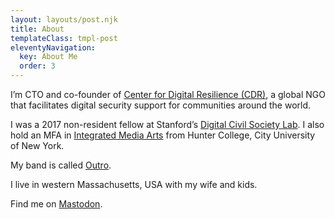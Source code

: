 ```yaml
---
layout: layouts/post.njk
title: About
templateClass: tmpl-post
eleventyNavigation:
  key: About Me
  order: 3
---
```


I’m CTO and co-founder of [Center for Digital Resilience (CDR)](https://digiresilience.org), a global NGO that facilitates digital security support for communities around the world.

I was a 2017 non-resident fellow at Stanford’s [Digital Civil Society Lab](https://pacscenter.stanford.edu/research/digital-civil-society-lab/). I also hold an MFA in [Integrated Media Arts](https://ima-mfa.hunter.cuny.edu/) from Hunter College, City University of New York.

My band is called [Outro](/posts/outro).

I live in western Massachusetts, USA with my wife and kids.

Find me on <a rel="me" href="https://social.coop/@levy">Mastodon</a>.


